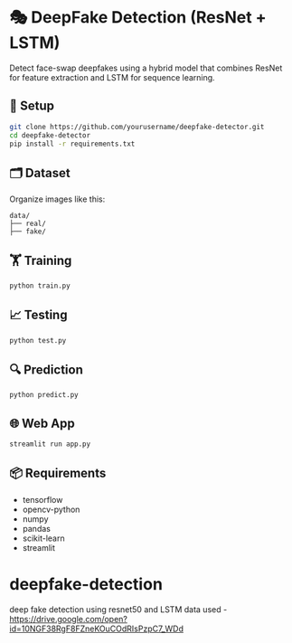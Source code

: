 # 🎭 DeepFake Detection (ResNet + LSTM)

Detect face-swap deepfakes using a hybrid model that combines ResNet for feature extraction and LSTM for sequence learning.

## 🚀 Setup

```bash
git clone https://github.com/yourusername/deepfake-detector.git
cd deepfake-detector
pip install -r requirements.txt
```

## 🗂️ Dataset

Organize images like this:

```
data/
├── real/
├── fake/
```

## 🏋️ Training

```bash
python train.py
```

## 📈 Testing

```bash
python test.py
```

## 🔍 Prediction

```bash
python predict.py
```

## 🌐 Web App

```bash
streamlit run app.py
```

## 📦 Requirements

- tensorflow  
- opencv-python  
- numpy  
- pandas  
- scikit-learn  
- streamlit  


# deepfake-detection
deep fake detection using resnet50 and LSTM
data used - https://drive.google.com/open?id=10NGF38RgF8FZneKOuCOdRIsPzpC7_WDd
